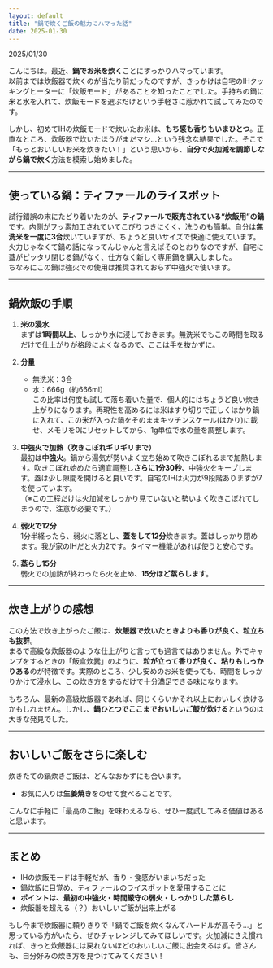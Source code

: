 ```yaml
---
layout: default
title: "鍋で炊くご飯の魅力にハマった話"
date: 2025-01-30
---
```


2025/01/30

こんにちは。最近、**鍋でお米を炊く**ことにすっかりハマっています。  
以前までは炊飯器で炊くのが当たり前だったのですが、きっかけは自宅のIHクッキングヒーターに「炊飯モード」があることを知ったことでした。手持ちの鍋に米と水を入れて、炊飯モードを選ぶだけという手軽さに惹かれて試してみたのです。

しかし、初めてIHの炊飯モードで炊いたお米は、**もち感も香りもいまひとつ**。正直なところ、炊飯器で炊いたほうがまだマシ…という残念な結果でした。そこで「もっとおいしいお米を炊きたい！」という思いから、**自分で火加減を調節しながら鍋で炊く**方法を模索し始めました。

---

## 使っている鍋：ティファールのライスポット

試行錯誤の末にたどり着いたのが、**ティファールで販売されている“炊飯用”の鍋**です。内側がフッ素加工されていてこびりつきにくく、洗うのも簡単。自分は**無洗米を一度に3合**炊いていますが、ちょうど良いサイズで快適に使えています。  
火力じゃなくて鍋の話になってんじゃんと言えばそのとおりなのですが、自宅に蓋がピッタリ閉じる鍋がなく、仕方なく新しく専用鍋を購入しました。  
ちなみにこの鍋は強火での使用は推奨されておらず中強火で使います。


---

## 鍋炊飯の手順

1. **米の浸水**  
   まずは**1時間以上**、しっかり水に浸しておきます。無洗米でもこの時間を取るだけで仕上がりが格段によくなるので、ここは手を抜かずに。
   
2. **分量**  
   - 無洗米：3合  
   - 水：666g（約666ml）  
   この比率は何度も試して落ち着いた量で、個人的にはちょうど良い炊き上がりになります。再現性を高めるには米はすり切りで正しくはかり鍋に入れて、この米が入った鍋をそのままキッチンスケール(はかり)に載せ、メモリを0にリセットしてから、1g単位で水の量を調整します。  

3. **中強火で加熱（吹きこぼれギリギリまで）**  
   最初は**中強火**。鍋から湯気が勢いよく立ち始めて吹きこぼれるまで加熱します。吹きこぼれ始めたら適宜調整し**さらに1分30秒**、中強火をキープします。蓋は少し隙間を開けると良いです。自宅のIHは火力が9段階ありますが7を使っています。  
   （※この工程だけは火加減をしっかり見ていないと勢いよく吹きこぼれてしまうので、注意が必要です。）

4. **弱火で12分**  
   1分半経ったら、弱火に落とし、**蓋をして12分**炊きます。蓋はしっかり閉めます。我が家のIHだと火力2です。タイマー機能があれば使うと安心です。

5. **蒸らし15分**  
   弱火での加熱が終わったら火を止め、**15分ほど蒸らします**。

---

## 炊き上がりの感想

この方法で炊き上がったご飯は、**炊飯器で炊いたときよりも香りが良く、粒立ちも抜群**。  
まるで高級な炊飯器のような仕上がりと言っても過言ではありません。外でキャンプをするときの「飯盒炊爨」のように、**粒が立って香りが良く、粘りもしっかりある**のが特徴です。実際のところ、少し安めのお米を使っても、時間をしっかりかけて浸水し、この炊き方をするだけで十分満足できる味になります。

もちろん、最新の高級炊飯器であれば、同じくらいかそれ以上においしく炊けるかもしれません。しかし、**鍋ひとつでここまでおいしいご飯が炊ける**というのは大きな発見でした。

---

## おいしいご飯をさらに楽しむ

炊きたての鍋炊きご飯は、どんなおかずにも合います。  
- お気に入りは**生姜焼き**をのせて食べることです。  

こんなに手軽に「最高のご飯」を味わえるなら、ぜひ一度試してみる価値はあると思います。

---

## まとめ

- IHの炊飯モードは手軽だが、香り・食感がいまいちだった  
- 鍋炊飯に目覚め、ティファールのライスポットを愛用することに  
- **ポイントは、最初の中強火・時間厳守の弱火・しっかりした蒸らし**  
- 炊飯器を超える（？）おいしいご飯が出来上がる  

もし今まで炊飯器に頼りきりで「鍋でご飯を炊くなんてハードルが高そう…」と思っている方がいたら、ぜひチャレンジしてみてほしいです。火加減にさえ慣れれば、きっと炊飯器には戻れないほどのおいしいご飯に出会えるはず。皆さんも、自分好みの炊き方を見つけてみてください！
